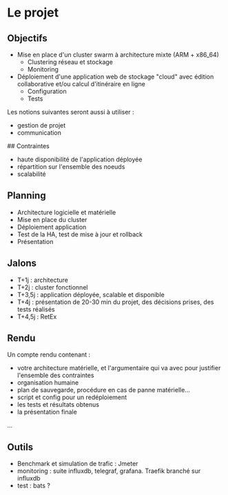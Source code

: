 # Le projet

## Objectifs

- Mise en place d'un cluster swarm à architecture mixte (ARM + x86_64)
  - Clustering réseau et stockage
  - Monitoring
- Déploiement d'une application web de stockage "cloud" avec édition collaborative et/ou calcul d'itinéraire en ligne
  - Configuration
  - Tests
  
Les notions suivantes seront aussi à utiliser :

- gestion de projet
- communication

## Contraintes

- haute disponibilité de l'application déployée
- répartition sur l'ensemble des noeuds
- scalabilité

## Planning

- Architecture logicielle et matérielle
- Mise en place du cluster
- Déploiement application
- Test de la HA, test de mise à jour et rollback
- Présentation

## Jalons

- T+1j : architecture
- T+2j : cluster fonctionnel
- T+3,5j : application déployée, scalable et disponible
- T+4j : présentation de 20-30 min du projet, des décisions prises, des tests réalisés
- T+4,5j : RetEx

## Rendu

Un compte rendu contenant :

- votre architecture matérielle, et l'argumentaire qui va avec pour justifier l'ensemble des contraintes
- organisation humaine
- plan de sauvegarde, procédure en cas de panne matérielle...
- script et config pour un redéploiement
- les tests et résultats obtenus
- la présentation finale

...



## Outils

- Benchmark et simulation de trafic : Jmeter
- monitoring : suite influxdb, telegraf, grafana. Traefik branché sur influxdb
- test : bats ?
